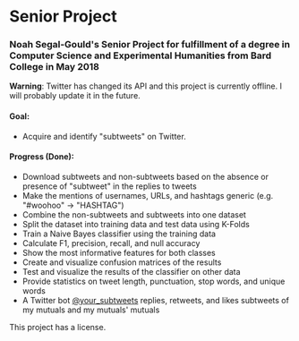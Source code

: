 # Senior Project
### Noah Segal-Gould's Senior Project for fulfillment of a degree in Computer Science and Experimental Humanities from Bard College in May 2018

**Warning**: Twitter has changed its API and this project is currently offline. I will probably update it in the future.

#### Goal:
* Acquire and identify "subtweets" on Twitter.

#### Progress (Done):
* Download subtweets and non-subtweets based on the absence or presence of "subtweet" in the replies to tweets
* Make the mentions of usernames, URLs, and hashtags generic (e.g. "#woohoo" -> "HASHTAG")
* Combine the non-subtweets and subtweets into one dataset
* Split the dataset into training data and test data using K-Folds
* Train a Naive Bayes classifier using the training data
* Calculate F1, precision, recall, and null accuracy
* Show the most informative features for both classes
* Create and visualize confusion matrices of the results
* Test and visualize the results of the classifier on other data
* Provide statistics on tweet length, punctuation, stop words, and unique words
* A Twitter bot [@your_subtweets](https://twitter.com/your_subtweets) replies, retweets, and likes subtweets of my mutuals and my mutuals' mutuals

This project has a license.
